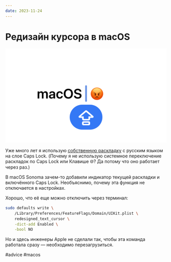 ```yaml
---
date: 2023-11-24
---
```


# Редизайн курсора в macOS

![MacOS Sonoma Caps Lock indicator](macos_cursor_redesign.png)

Уже много лет я использую [собственную раскладку](https://github.com/chuhlomin/birminitsa)
с русским языком на слое Caps Lock.
(Почему я не использую системное переключение раскладок по Caps Lock или Клавише 🌐?
Да потому что оно работает через раз.)

В macOS Sonoma зачем-то добавили индикатор текущей раскладки и включённого Caps Lock.
Необъяснимо, почему эта функция не отключается в настройках.

Хорошо, что её еще можно отключить через терминал:

```bash
sudo defaults write \
    /Library/Preferences/FeatureFlags/Domain/UIKit.plist \
    redesigned_text_cursor \
    -dict-add Enabled \
    -bool NO
```

Но и здесь инженеры Apple не сделали так, чтобы эта команда работала сразу — необходимо перезагрузиться.

#advice #macos
